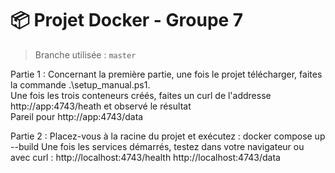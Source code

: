 # 📦 Projet Docker - Groupe 7

> Branche utilisée : `master`


Partie 1 : 
Concernant la première partie, une fois le projet télécharger, faites la commande .\setup_manual.ps1. </br>
Une fois les trois conteneurs créés, faites un curl de l'addresse http://app:4743/heath et observé le résultat </br>
Pareil pour http://app:4743/data

Partie 2 : 
Placez-vous à la racine du projet et exécutez :
docker compose up --build
Une fois les services démarrés, testez dans votre navigateur ou avec curl :
http://localhost:4743/health
http://localhost:4743/data
